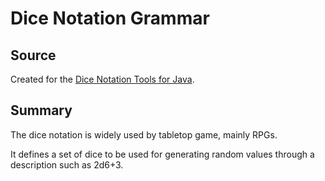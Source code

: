 # Dice Notation Grammar

## Source

Created for the [Dice Notation Tools for Java](https://github.com/Bernardo-MG/dice-notation-java/blob/master/LICENSE).

## Summary

The dice notation is widely used by tabletop game, mainly RPGs.

It defines a set of dice to be used for generating random values through a description such as 2d6+3.
